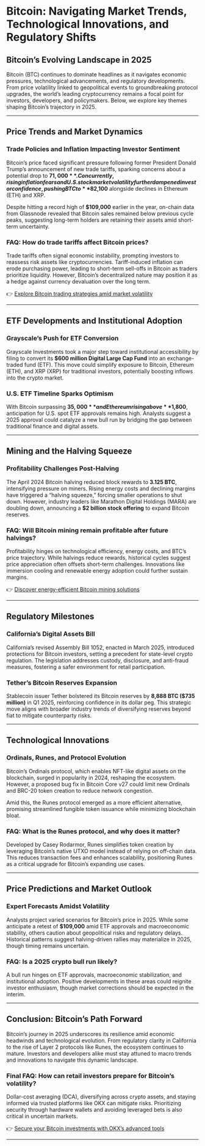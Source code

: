 # Bitcoin: Navigating Market Trends, Technological Innovations, and Regulatory Shifts  

## Bitcoin’s Evolving Landscape in 2025  

Bitcoin (BTC) continues to dominate headlines as it navigates economic pressures, technological advancements, and regulatory developments. From price volatility linked to geopolitical events to groundbreaking protocol upgrades, the world’s leading cryptocurrency remains a focal point for investors, developers, and policymakers. Below, we explore key themes shaping Bitcoin’s trajectory in 2025.  

---

## Price Trends and Market Dynamics  

### Trade Policies and Inflation Impacting Investor Sentiment  
Bitcoin’s price faced significant pressure following former President Donald Trump’s announcement of new trade tariffs, sparking concerns about a potential drop to **$71,000**. Concurrently, rising inflation fears and U.S. stock market volatility further dampened investor confidence, pushing BTC to **$82,100** alongside declines in Ethereum (ETH) and XRP.  

Despite hitting a record high of **$109,000** earlier in the year, on-chain data from Glassnode revealed that Bitcoin sales remained below previous cycle peaks, suggesting long-term holders are retaining their assets amid short-term uncertainty.  

### **FAQ: How do trade tariffs affect Bitcoin prices?**  
Trade tariffs often signal economic instability, prompting investors to reassess risk assets like cryptocurrencies. Tariff-induced inflation can erode purchasing power, leading to short-term sell-offs in Bitcoin as traders prioritize liquidity. However, Bitcoin’s decentralized nature may position it as a hedge against currency devaluation over the long term.  

👉 [Explore Bitcoin trading strategies amid market volatility](https://bit.ly/okx-bonus)  

---

## ETF Developments and Institutional Adoption  

### Grayscale’s Push for ETF Conversion  
Grayscale Investments took a major step toward institutional accessibility by filing to convert its **$600 million Digital Large Cap Fund** into an exchange-traded fund (ETF). This move could simplify exposure to Bitcoin, Ethereum (ETH), and XRP (XRP) for traditional investors, potentially boosting inflows into the crypto market.  

### U.S. ETF Timeline Sparks Optimism  
With Bitcoin surpassing **$35,000** and Ethereum rising above **$1,800**, anticipation for U.S. spot ETF approvals remains high. Analysts suggest a 2025 approval could catalyze a new bull run by bridging the gap between traditional finance and digital assets.  

---

## Mining and the Halving Squeeze  

### Profitability Challenges Post-Halving  
The April 2024 Bitcoin halving reduced block rewards to **3.125 BTC**, intensifying pressure on miners. Rising energy costs and declining margins have triggered a “halving squeeze,” forcing smaller operations to shut down. However, industry leaders like Marathon Digital Holdings (MARA) are doubling down, announcing a **$2 billion stock offering** to expand Bitcoin reserves.  

### **FAQ: Will Bitcoin mining remain profitable after future halvings?**  
Profitability hinges on technological efficiency, energy costs, and BTC’s price trajectory. While halvings reduce rewards, historical cycles suggest price appreciation often offsets short-term challenges. Innovations like immersion cooling and renewable energy adoption could further sustain margins.  

👉 [Discover energy-efficient Bitcoin mining solutions](https://bit.ly/okx-bonus)  

---

## Regulatory Milestones  

### California’s Digital Assets Bill  
California’s revised Assembly Bill 1052, enacted in March 2025, introduced protections for Bitcoin investors, setting a precedent for state-level crypto regulation. The legislation addresses custody, disclosure, and anti-fraud measures, fostering a safer environment for retail participation.  

### Tether’s Bitcoin Reserves Expansion  
Stablecoin issuer Tether bolstered its Bitcoin reserves by **8,888 BTC ($735 million)** in Q1 2025, reinforcing confidence in its dollar peg. This strategic move aligns with broader industry trends of diversifying reserves beyond fiat to mitigate counterparty risks.  

---

## Technological Innovations  

### Ordinals, Runes, and Protocol Evolution  
Bitcoin’s Ordinals protocol, which enables NFT-like digital assets on the blockchain, surged in popularity in 2024, reshaping the ecosystem. However, a proposed bug fix in Bitcoin Core v27 could limit new Ordinals and BRC-20 token creation to reduce network congestion.  

Amid this, the Runes protocol emerged as a more efficient alternative, promising streamlined fungible token issuance while minimizing blockchain bloat.  

### **FAQ: What is the Runes protocol, and why does it matter?**  
Developed by Casey Rodarmor, Runes simplifies token creation by leveraging Bitcoin’s native UTXO model instead of relying on off-chain data. This reduces transaction fees and enhances scalability, positioning Runes as a critical upgrade for Bitcoin’s expanding use cases.  

---

## Price Predictions and Market Outlook  

### Expert Forecasts Amidst Volatility  
Analysts project varied scenarios for Bitcoin’s price in 2025. While some anticipate a retest of **$109,000** amid ETF approvals and macroeconomic stability, others caution about geopolitical risks and regulatory delays. Historical patterns suggest halving-driven rallies may materialize in 2025, though timing remains uncertain.  

### **FAQ: Is a 2025 crypto bull run likely?**  
A bull run hinges on ETF approvals, macroeconomic stabilization, and institutional adoption. Positive developments in these areas could reignite investor enthusiasm, though market corrections should be expected in the interim.  

---

## Conclusion: Bitcoin’s Path Forward  

Bitcoin’s journey in 2025 underscores its resilience amid economic headwinds and technological evolution. From regulatory clarity in California to the rise of Layer 2 protocols like Runes, the ecosystem continues to mature. Investors and developers alike must stay attuned to macro trends and innovations to navigate this dynamic landscape.  

### Final FAQ: **How can retail investors prepare for Bitcoin’s volatility?**  
Dollar-cost averaging (DCA), diversifying across crypto assets, and staying informed via trusted platforms like OKX can mitigate risks. Prioritizing security through hardware wallets and avoiding leveraged bets is also critical in uncertain markets.  

👉 [Secure your Bitcoin investments with OKX’s advanced tools](https://bit.ly/okx-bonus)  

---  
